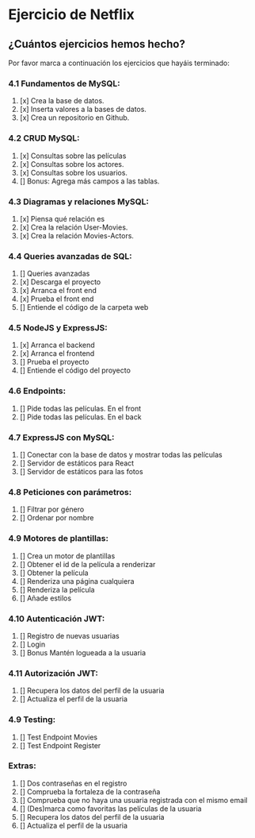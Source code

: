 # Ejercicio de Netflix

## ¿Cuántos ejercicios hemos hecho?

Por favor marca a continuación los ejercicios que hayáis terminado:

### 4.1 Fundamentos de MySQL:

1. [x] Crea la base de datos.
2. [x] Inserta valores a la bases de datos.
3. [x] Crea un repositorio en Github.

### 4.2 CRUD MySQL:

1. [x] Consultas sobre las películas
2. [x] Consultas sobre los actores.
3. [x] Consultas sobre los usuarios.
4. [] Bonus: Agrega más campos a las tablas.

### 4.3 Diagramas y relaciones MySQL:

1. [x] Piensa qué relación es
2. [x] Crea la relación User-Movies.
3. [x] Crea la relación Movies-Actors.

### 4.4 Queries avanzadas de SQL:

1. [] Queries avanzadas
2. [x] Descarga el proyecto
3. [x] Arranca el front end
4. [x] Prueba el front end
5. [] Entiende el código de la carpeta web

### 4.5 NodeJS y ExpressJS:

1. [x] Arranca el backend
2. [x] Arranca el frontend
3. [] Prueba el proyecto
4. [] Entiende el código del proyecto

### 4.6 Endpoints:

1. [] Pide todas las películas. En el front
2. [] Pide todas las películas. En el back

### 4.7 ExpressJS con MySQL:

1. [] Conectar con la base de datos y mostrar todas las películas
2. [] Servidor de estáticos para React
3. [] Servidor de estáticos para las fotos

### 4.8 Peticiones con parámetros:

1. [] Filtrar por género
2. [] Ordenar por nombre

### 4.9 Motores de plantillas:

1. [] Crea un motor de plantillas
2. [] Obtener el id de la película a renderizar
3. [] Obtener la película
4. [] Renderiza una página cualquiera
5. [] Renderiza la película
6. [] Añade estilos

### 4.10 Autenticación JWT:

1. [] Registro de nuevas usuarias
2. [] Login
3. [] Bonus Mantén logueada a la usuaria

### 4.11 Autorización JWT:

1. [] Recupera los datos del perfil de la usuaria
2. [] Actualiza el perfil de la usuaria

### 4.9 Testing:

1. [] Test Endpoint Movies
2. [] Test Endpoint Register

### Extras:

1. [] Dos contraseñas en el registro
2. [] Comprueba la fortaleza de la contraseña
3. [] Comprueba que no haya una usuaria registrada con el mismo email
4. [] (Des)marca como favoritas las películas de la usuaria
5. [] Recupera los datos del perfil de la usuaria
6. [] Actualiza el perfil de la usuaria

